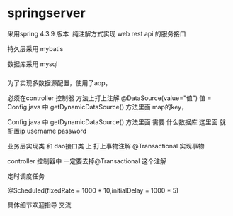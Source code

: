 # springserver

采用spring 4.3.9 版本  纯注解方式实现 web rest api 的服务接口

持久层采用 mybatis

数据库采用 mysql  


###
为了实现多数据源配置，使用了aop， 

必须在controller 控制器 方法上打上注解  @DataSource(value="值")
值 =  Config.java 中 getDynamicDataSource() 方法里面 map的key，

Config.java 中 getDynamicDataSource() 方法里面  需要 什么数据库  这里面  就配置ip  username password

业务层实现类 和 dao接口类 上 打上事物注解   @Transactional  实现事物

controller 控制器中 一定要去掉@Transactional 这个注解



定时调度任务 

@Scheduled(fixedRate = 1000 * 10,initialDelay = 1000 * 5)



具体细节欢迎指导 交流
